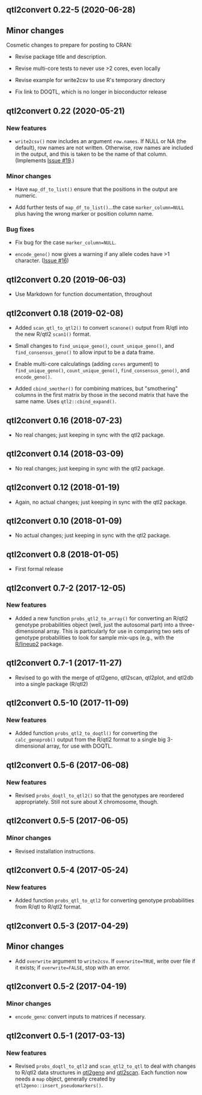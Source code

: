 ## qtl2convert 0.22-5 (2020-06-28)

## Minor changes

Cosmetic changes to prepare for posting to CRAN:

- Revise package title and description.

- Revise multi-core tests to never use >2 cores, even locally

- Revise example for write2csv to use R's temporary directory

- Fix link to DOQTL, which is no longer in bioconductor release


## qtl2convert 0.22 (2020-05-21)

### New features

- `write2csv()` now includes an argument `row.names`. If NULL or NA (the
  default), row names are not written. Otherwise, row names are
  included in the output, and this is taken to be the name of that column.
  (Implements [Issue #19](https://github.com/rqtl/qtl2convert/issues/19).)

### Minor changes

- Have `map_df_to_list()` ensure that the positions in the output are
  numeric.

- Add further tests of `map_df_to_list()`...the case
  `marker_column=NULL` plus having the wrong marker or position column name.

### Bug fixes

- Fix bug for the case `marker_column=NULL`.

- `encode_geno()` now gives a warning if any allele codes have >1 character.
  ([Issue #16](https://github.com/rqtl/qtl2convert/issues/16))


## qtl2convert 0.20 (2019-06-03)

- Use Markdown for function documentation, throughout


## qtl2convert 0.18 (2019-02-08)

- Added `scan_qtl_to_qtl2()` to convert `scanone()` output from R/qtl
  into the new R/qtl2 `scan1()` format.

- Small changes to `find_unique_geno()`, `count_unique_geno()`, and
  `find_consensus_geno()` to allow input to be a data frame.

- Enable multi-core calculatings (adding `cores` argument) to
  `find_unique_geno()`, `count_unique_geno()`,
  `find_consensus_geno()`, and `encode_geno()`.

- Added `cbind_smother()` for combining matrices, but
  "smothering" columns in the first matrix by those in the second
  matrix that have the same name. Uses `qtl2::cbind_expand()`.


## qtl2convert 0.16 (2018-07-23)

- No real changes; just keeping in sync with the qtl2 package.


## qtl2convert 0.14 (2018-03-09)

- No real changes; just keeping in sync with the qtl2 package.


## qtl2convert 0.12 (2018-01-19)

- Again, no actual changes; just keeping in sync with the qtl2 package.


## qtl2convert 0.10 (2018-01-09)

- No actual changes; just keeping in sync with the qtl2 package.


## qtl2convert 0.8 (2018-01-05)

- First formal release


## qtl2convert 0.7-2 (2017-12-05)

### New features

- Added a new function `probs_qtl2_to_array()` for converting an
  R/qtl2 genotype probabilities object (well, just the autosomal part)
  into a three-dimensional array. This is particularly for use in
  comparing two sets of genotype probabilities to look for sample
  mix-ups (e.g., with the [R/lineup2](https://github.com/kbroman/lineup2)
  package.


## qtl2convert 0.7-1 (2017-11-27)

- Revised to go with the merge of qtl2geno, qtl2scan, qtl2plot, and
  qtl2db into a single package (R/qtl2)


## qtl2convert 0.5-10 (2017-11-09)

### New features

- Added function `probs_qtl2_to_doqtl()` for converting the
  `calc_genoprob()` output from the R/qtl2 format to a single big
  3-dimensional array, for use with DOQTL.


## qtl2convert 0.5-6 (2017-06-08)

### New features

- Revised `probs_doqtl_to_qtl2()` so that the genotypes are reordered
  appropriately. Still not sure about X chromosome, though.


## qtl2convert 0.5-5 (2017-06-05)

### Minor changes

- Revised installation instructions.


## qtl2convert 0.5-4 (2017-05-24)

### New features

- Added function `probs_qtl_to_qtl2` for converting genotype
  probabilities from R/qtl to R/qtl2 format.


## qtl2convert 0.5-3 (2017-04-29)

## Minor changes

- Add `overwrite` argument to `write2csv`. If `overwrite=TRUE`, write
  over file if it exists; if `overwrite=FALSE`, stop with an error.


## qtl2convert 0.5-2 (2017-04-19)

### Minor changes

- `encode_geno`: convert inputs to matrices if necessary.


## qtl2convert 0.5-1 (2017-03-13)

### New features

- Revised `probs_doqtl_to_qtl2` and `scan_qtl2_to_qtl` to deal with
  changes to R/qtl2 data structures in
  [qtl2geno](https://github.com/rqtl/qtl2geno) and
  [qtl2scan](https://github.com/rqtl/qtl2scan). Each function now
  needs a `map` object, generally created by
  `qtl2geno::insert_pseudomarkers()`.
